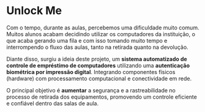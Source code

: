 # Unlock Me

Com o tempo, durante as aulas, percebemos uma dificuldade muito comum. Muitos alunos acabam decidindo utilizar os computadores da instituição, o que acaba gerando uma fila e com isso tomando muito tempo e interrompendo o fluxo das aulas, tanto na retirada quanto na devolução.

Diante disso, surgiu a ideia deste projeto, um **sistema automatizado de controle de empréstimo de computadores** utilizando uma **autenticação biométrica por impressão digital**. Integrando componentes físicos (hardware) com processamento computacional e conectividade em rede.

O principal objetivo é **aumentar** a segurança e a rastreabilidade no processo de retirada dos equipamentos, promovendo um controle eficiente e confiável dentro das salas de aula. 